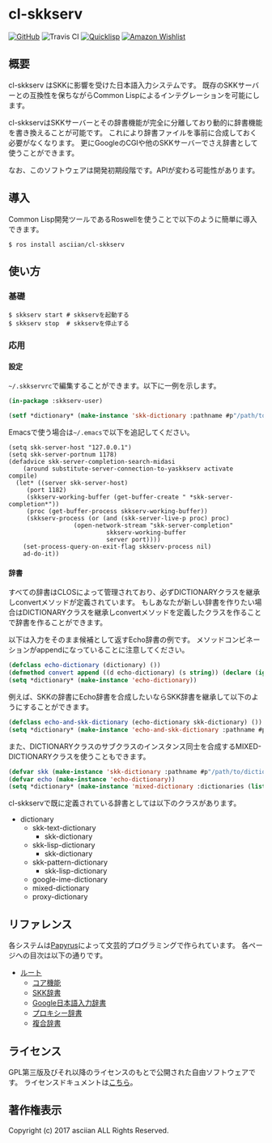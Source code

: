 # cl-skkserv
[![GitHub](https://img.shields.io/badge/Hosted%20with-GitHub-red.svg)](https://github.com/asciian/cl-skkserv/) ![Travis CI](https://img.shields.io/travis/asciian/cl-skkserv.svg) [![Quicklisp](http://quickdocs.org/badge/cl-skkserv.svg)](http://quickdocs.org/cl-skkserv/) [![Amazon Wishlist](https://img.shields.io/badge/Amazon-wishlist-orange.svg)](https://www.amazon.co.jp/hz/wishlist/ls/9XB2O6O7JULV)

## 概要

cl-skkserv はSKKに影響を受けた日本語入力システムです。
既存のSKKサーバーとの互換性を保ちながらCommon Lispによるインテグレーションを可能にします。

cl-skkservはSKKサーバーとその辞書機能が完全に分離しており動的に辞書機能を書き換えることが可能です。
これにより辞書ファイルを事前に合成しておく必要がなくなります。
更にGoogleのCGIや他のSKKサーバーでさえ辞書として使うことができます。

なお、このソフトウェアは開発初期段階です。APIが変わる可能性があります。

## 導入

Common Lisp開発ツールであるRoswellを使うことで以下のように簡単に導入できます。

    $ ros install asciian/cl-skkserv

## 使い方

### 基礎

    $ skkserv start # skkservを起動する
    $ skkserv stop  # skkservを停止する

### 応用

#### 設定

`~/.skkservrc`で編集することができます。以下に一例を示します。

```lisp
(in-package :skkserv-user)

(setf *dictionary* (make-instance 'skk-dictionary :pathname #p"/path/to/dictionary"))
```

Emacsで使う場合は`~/.emacs`で以下を追記してください。

```
(setq skk-server-host "127.0.0.1")
(setq skk-server-portnum 1178)
(defadvice skk-server-completion-search-midasi
    (around substitute-server-connection-to-yaskkserv activate compile)
  (let* ((server skk-server-host)
	 (port 1182)
	 (skkserv-working-buffer (get-buffer-create " *skk-server-completion*"))
	 (proc (get-buffer-process skkserv-working-buffer))
	 (skkserv-process (or (and (skk-server-live-p proc) proc)
			      (open-network-stream "skk-server-completion"
						   skkserv-working-buffer
						   server port))))
    (set-process-query-on-exit-flag skkserv-process nil)
    ad-do-it))
```

#### 辞書

すべての辞書はCLOSによって管理されており、必ずDICTIONARYクラスを継承しconvertメソッドが定義されています。
もしあなたが新しい辞書を作りたい場合はDICTIONARYクラスを継承しconvertメソッドを定義したクラスを作ることで辞書を作ることができます。

以下は入力をそのまま候補として返すEcho辞書の例です。
メソッドコンビネーションがappendになっていることに注意してください。

```lisp
(defclass echo-dictionary (dictionary) ())
(defmethod convert append ((d echo-dictionary) (s string)) (declare (ignore d)) (list s))
(setq *dictionary* (make-instance 'echo-dictionary))
```

例えば、SKKの辞書にEcho辞書を合成したいならSKK辞書を継承して以下のようにすることができます。

```lisp
(defclass echo-and-skk-dictionary (echo-dictionary skk-dictionary) ()) ;; skk-dicitonary はdictionaryクラスのサブクラスです。
(setq *dictionary* (make-instance 'echo-and-skk-dictionary :pathname #p"/path/to/dictionary"))
```

また、DICTIONARYクラスのサブクラスのインスタンス同士を合成するMIXED-DICTIONARYクラスを使うこともできます。

```lisp
(defvar skk (make-instance 'skk-dictionary :pathname #p"/path/to/dictionary"))
(defvar echo (make-instance 'echo-dictionary))
(setq *dictionary* (make-instance 'mixed-dictionary :dictionaries (list skk echo)))
```

cl-skkservで既に定義されている辞書としては以下のクラスがあります。

- dictionary
    - skk-text-dictionary
        - skk-dictionary
    - skk-lisp-dictionary
        - skk-dictionary
    - skk-pattern-dictionary
        - skk-lisp-dictionary
    - google-ime-dictionary
    - mixed-dictionary
    - proxy-dictionary

## リファレンス

各システムは[Papyrus](https://github.com/asciian/papyrus/)によって文芸的プログラミングで作られています。
各ページへの目次は以下の通りです。

- [ルート](https://asciian.github.io/cl-skkserv/index.html)
    - [コア機能](https://asciian.github.io/cl-skkserv/index.html?source=core/index.md)
    - [SKK辞書](https://asciian.github.io/cl-skkserv/index.html?source=skk/index.md)
    - [Google日本語入力辞書](https://asciian.github.io/cl-skkserv/index.html?source=google-ime/index.md)
    - [プロキシー辞書](https://asciian.github.io/cl-skkserv/index.html?source=proxy/index.md)
    - [複合辞書](https://asciian.github.io/cl-skkserv/index.html?source=mixed/index.md)

## ライセンス

GPL第三版及びそれ以降のライセンスのもとで公開された自由ソフトウェアです。
ライセンスドキュメントは[こちら](https://asciian.github.io/cl-skkserv/index.html?source=LICENSE.md)。

## 著作権表示

Copyright (c) 2017 asciian ALL Rights Reserved.
